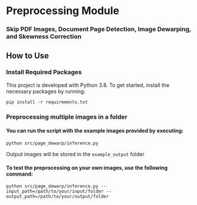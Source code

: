 # Preprocessing Module
### Skip PDF Images, Document Page Detection, Image Dewarping, and Skewness Correction

## How to Use

### Install Required Packages

This project is developed with Python 3.8. To get started, install the necessary packages by running:

```
pip install -r requirements.txt
```

### Preprocessing multiple images in a folder
<!-- 
#### Option 1: Use `inference.ipynb` file -->

#### You can run the script with the example images provided by executing:
```
python src/page_dewarp/inference.py
```
Output images will be stored in the `example_output` folder

#### To test the preprocessing on your own images, use the following command:
```
python src/page_dewarp/inference.py --input_path=/path/to/your/input/folder --output_path=/path/to/your/output/folder
```